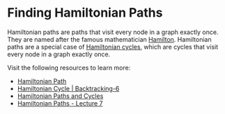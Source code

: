 # Finding Hamiltonian Paths

Hamiltonian paths are paths that visit every node in a graph exactly once. They are named after the famous mathematician [Hamilton](https://en.wikipedia.org/wiki/William_Rowan_Hamilton). Hamiltonian paths are a special case of [Hamiltonian cycles](https://en.wikipedia.org/wiki/Hamiltonian_cycle), which are cycles that visit every node in a graph exactly once.

Visit the following resources to learn more:

- [Hamiltonian Path](https://www.hackerearth.com/practice/algorithms/graphs/hamiltonian-path/tutorial/)
- [Hamiltonian Cycle | Backtracking-6](https://www.geeksforgeeks.org/hamiltonian-cycle-backtracking-6/)
- [Hamiltonian Paths and Cycles](https://medium.com/stamatics-iit-kanpur/hamiltonian-paths-and-cycles-4f233bfbc53a)
- [Hamiltonian Paths - Lecture 7](https://people.csail.mit.edu/virgi/6.s078/lecture17.pdf)
